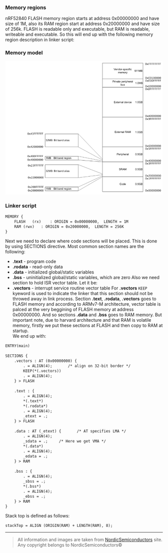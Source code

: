 ### Memory regions
nRF52840 FLASH memory region starts at address 0x00000000 and have size of 1M,
also its RAM region start at address 0x20000000 and have size of 256k.
FLASH is readable only and executable, but RAM is readable, writeable and executable.
So this will end up with the following memory region description in linker script:

### Memory model
![memory model](images/cortexM4_memory_model.png)

### Linker script

```
MEMORY {
	FLASH	(rx)	: ORIGIN = 0x00000000, 	LENGTH = 1M
	RAM	(rwx)	: ORIGIN = 0x20000000, 	LENGTH = 256K
}
```

Next we need to declare where code sections will be placed. This is done
by using SECTIONS directive. Most common section names are the following:
* **.text** - program code
* **.rodata** - read-only data
* **.data** - initialized global/static variables
* **.bss** - uninitialized global/static variables, which are zero
Also we need section to hold ISR vector table. Let it be:
* **.vectors** - interrupt service routine vector table
For **.vectors** `KEEP` kyeword is used to indicate the linker that this section
should not be throwed away in link process.
Section **.text**, **.rodata**, **.vectors** goes to FLASH memory and according to
ARMv7-M architecture, vector table is palced at the very beggining of FLASH memory
at address 0x00000000. And so sections **.data** and **.bss** goes to RAM memory.
But important note, due to harvard architecture and that RAM is volatile memory,
firstly we put these sections at FLASH and then copy to RAM at startup.\
We end up with:
```
ENTRY(main)

SECTIONS {
	.vectors : AT (0x00000000) {
		. = ALIGN(4);		/* align on 32-bit border */
		KEEP(*(.vectors))
		. = ALIGN(4);
	} > FLASH

	.text : {
		. = ALIGN(4);
		*(.text*)
		*(.rodata*)
		. = ALIGN(4);
		_etext = .;
	} > FLASH
	
	.data : AT (_etext) {		/* AT specifies LMA */
		. = ALIGN(4);
		_sdata = .;		/* Here we get VMA */
		*(.data*)
		. = ALIGN(4);
		_edata = .;
	} > RAM

	.bss : {
		. = ALIGN(4);
		_sbss = .;
		*(.bss*)
		. = ALIGN(4);
		_ebss = .;
	} > RAM
}
```

Stack top is defined as follows:
```
stackTop = ALIGN (ORIGIN(RAM) + LENGTH(RAM), 8);
```

---

> All information and images are taken from [NordicSemiconductors](https://infocenter.nordicsemi.com) site.
> Any copyright belongs to NordicSemiconductors©
